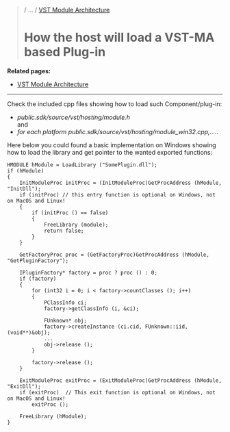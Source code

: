 >/ ... / [VST Module Architecture](../VST+Module+Architecture/Index.md)
>
># How the host will load a VST-MA based Plug-in

**Related pages:**

- [VST Module Architecture](../VST+Module+Architecture/Index.md)

---

Check the included cpp files showing how to load such Component/plug-in:

- *public.sdk/source/vst/hosting/module.h*<br>
and
- *for each platform public.sdk/source/vst/hosting/module_win32.cpp,.....*

Here below you could found a basic implementation on Windows showing how to load the library and get pointer to the wanted exported functions:

```
HMODULE hModule = LoadLibrary ("SomePlugin.dll");
if (hModule)
{
    InitModuleProc initProc = (InitModuleProc)GetProcAddress (hModule, "InitDll");
    if (initProc) // this entry function is optional on Windows, not on MacOS and Linux!
    {
        if (initProc () == false)
        {
            FreeLibrary (module);
            return false;
        }
    }

    GetFactoryProc proc = (GetFactoryProc)GetProcAddress (hModule, "GetPluginFactory");

    IPluginFactory* factory = proc ? proc () : 0;
    if (factory)
    {
        for (int32 i = 0; i < factory->countClasses (); i++)
        {
            PClassInfo ci;
            factory->getClassInfo (i, &ci);

            FUnknown* obj;
            factory->createInstance (ci.cid, FUnknown::iid, (void**)&obj);
            ...
            obj->release ();
        }

        factory->release ();
    }

    ExitModuleProc exitProc = (ExitModuleProc)GetProcAddress (hModule, "ExitDll");
    if (exitProc)  // This exit function is optional on Windows, not on MacOS and Linux!  
        exitProc ();

    FreeLibrary (hModule);
}
```